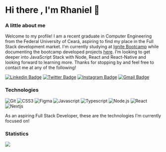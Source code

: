# Hi there , I'm Rhaniel 👋

<!--
**rhanielmx/rhanielmx** is a ✨ _special_ ✨ repository because its `README.md` (this file) appears on your GitHub profile.

Here are some ideas to get you started:

- 🔭 I’m currently working on ...
- 🌱 I’m currently learning ...
- 👯 I’m looking to collaborate on ...
- 🤔 I’m looking for help with ...
- 💬 Ask me about ...
- 📫 How to reach me: ...
- 😄 Pronouns: ...
- ⚡ Fun fact: ...
-->



### A little about me

Welcome to my profile! I am a recent graduate in Computer Engineering from the Federal University of Ceará, aspiring to find my place in the Full Stack development market. I'm currently studying at [Ignite Bootcamp](https://lp.rocketseat.com.br/ignite) while documenting the bootcamp developed projects [here](https://github.com/rhanielmx/Ignite). I’m looking to get deeper into JavaScript Stack with Node, React and React-Native and looking forward to learning more. Thanks for stopping by and feel free to contact me at any of the following!

<!-- [![Website Badge](https://img.shields.io/badge/-rhanielmx.dev-47CCCC?style=flat&logo=Google-Chrome&logoColor=white&link=https://rhanielmx.dev)](https://rhanielmx.dev) -->
[![Linkedin Badge](https://img.shields.io/badge/-rhanielmx-blue?style=flat&logo=Linkedin&logoColor=white&link=https://www.linkedin.com/in/rhanielmx/)](https://www.linkedin.com/in/rhanielmx/)
[![Twitter Badge](https://img.shields.io/badge/-@rhanielmx-1ca0f1?style=flat&labelColor=1ca0f1&logo=twitter&logoColor=white&link=https://twitter.com/rhanielmx)](https://twitter.com/rhanielmx)
[![Instagram Badge](https://img.shields.io/badge/-@rhanielmx-purple?style=flat&logo=instagram&logoColor=white&link=https://instagram.com/rhanielmx/)](https://instagram.com/rhanielmx)
[![Gmail Badge](https://img.shields.io/badge/-rhanielmag.xavier-c14438?style=flat&logo=Gmail&logoColor=white&link=mailto:rhanielmag.xavier@gmail.com)](mailto:rhanielmag.xavier@gmail.com)

### Technologies

![Git](https://img.shields.io/badge/-Git-222222?style=for-the-badge&logo=git&logoColor=F05032)
![CSS3](https://img.shields.io/badge/-CSS3-222222?style=for-the-badge&logo=CSS3&logoColor=F05032)
![Figma](https://img.shields.io/badge/-Figma-222222?style=for-the-badge&logo=Figma&logoColor=)
![Javascript](https://img.shields.io/badge/-Javascript-222222?style=for-the-badge&logo=Javascript&logoColor=FC)
![Typescript](https://img.shields.io/badge/-Typescript-222222?style=for-the-badge&logo=Typescript&logoColor=0769AD)
![Node.js](https://img.shields.io/badge/-Node.js-222222?style=for-the-badge&logo=node.js&logoColor=339933)
![React](https://img.shields.io/badge/-React-222222?style=for-the-badge&logo=React&logoColor=61DAFB)
![Nextjs](https://img.shields.io/badge/-Nextjs-222222?style=for-the-badge&logo=Vercel&logoColor=)
<!-- ![Nestjs](https://img.shields.io/badge/-Nestjs-222222?style=for-the-badge&logo=Nestjs&logoColor=) -->

As an aspiring Full Stack Developer, these are the technologies I'm currently focused on!

### Statistics

<p><img src="https://metrics.lecoq.io/rhanielmx"><p>
